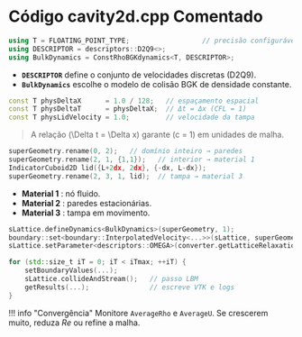 # Código **cavity2d.cpp** Comentado

```cpp title="Definições de tipo"
using T = FLOATING_POINT_TYPE;                  // precisão configurável
using DESCRIPTOR = descriptors::D2Q9<>;
using BulkDynamics = ConstRhoBGKdynamics<T, DESCRIPTOR>;
```

- **`DESCRIPTOR`** define o conjunto de velocidades discretas (D2Q9).  
- **`BulkDynamics`** escolhe o modelo de colisão BGK de densidade constante.

```cpp title="Parâmetros físicos"
const T physDeltaX      = 1.0 / 128;   // espaçamento espacial
const T physDeltaT      = physDeltaX;  // Δt = Δx (CFL = 1)
const T physLidVelocity = 1.0;         // velocidade da tampa
```

> A relação \(\Delta t = \Delta x\) garante \(c = 1\) em unidades de malha.

```cpp title="prepareGeometry() – marcar materiais"
superGeometry.rename(0, 2);   // domínio inteiro → paredes
superGeometry.rename(2, 1, {1,1});   // interior → material 1
IndicatorCuboid2D lid({L+2dx, 2dx}, {-dx, L-dx});
superGeometry.rename(2, 3, 1, lid);  // tampa → material 3
```
- **Material 1** : nó fluido.  
- **Material 2** : paredes estacionárias.  
- **Material 3** : tampa em movimento.

```cpp title="prepareLattice() – dinâmicas e BCs"
sLattice.defineDynamics<BulkDynamics>(superGeometry, 1);
boundary::set<boundary::InterpolatedVelocity<...>>(sLattice, superGeometry, 3);
sLattice.setParameter<descriptors::OMEGA>(converter.getLatticeRelaxationFrequency());
```

```cpp title="Loop principal"
for (std::size_t iT = 0; iT < iTmax; ++iT) {
    setBoundaryValues(...);
    sLattice.collideAndStream();   // passo LBM
    getResults(...);               // escreve VTK e logs
}
```

!!! info "Convergência"
    Monitore `AverageRho` e `AverageU`. Se crescerem muito, reduza *Re* ou refine a malha.
